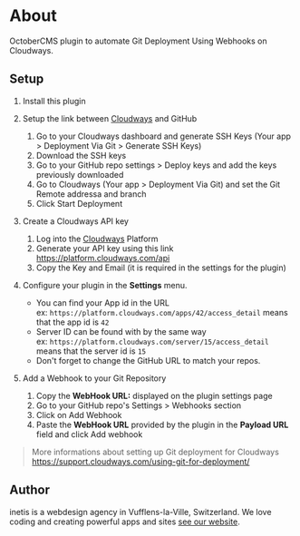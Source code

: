 # About
OctoberCMS plugin to automate Git Deployment Using Webhooks on Cloudways.

## Setup
1. Install this plugin
2. Setup the link between [Cloudways](https://www.cloudways.com/en/?id=34059) and GitHub
    1. Go to your Cloudways dashboard and generate SSH Keys
    (Your app > Deployment Via Git > Generate SSH Keys)
    2. Download the SSH keys
    3. Go to your GitHub repo settings > Deploy keys and add the keys previously downloaded
    4. Go to Cloudways (Your app > Deployment Via Git) and set the Git Remote addressa and branch 
    5. Click Start Deployment 

3. Create a Cloudways API key
    1. Log into the [Cloudways](https://www.cloudways.com/en/?id=34059) Platform
    2. Generate your API key using this link https://platform.cloudways.com/api
    3. Copy the Key and Email (it is required in the settings for the plugin)

4. Configure your plugin in the **Settings** menu.
    * You can find your App id in the URL  
    ex: `https://platform.cloudways.com/apps/42/access_detail` means that the app id is `42`
    * Server ID can be found with by the same way  
    ex: `https://platform.cloudways.com/server/15/access_detail` means that the server id is `15`
    * Don't forget to change the GitHub URL to match your repos.

5. Add a Webhook to your Git Repository
    1. Copy the **WebHook URL:** displayed on the plugin settings page
    2. Go to your GitHub repo's Settings > Webhooks section
    3. Click on Add Webhook
    4. Paste the **WebHook URL** provided by the plugin in the **Payload URL** field and click Add webhook

> More informations about setting up Git deployment for Cloudways  
 https://support.cloudways.com/using-git-for-deployment/

## Author
inetis is a webdesign agency in Vufflens-la-Ville, Switzerland. We love coding and creating powerful apps and sites  [see our website](https://inetis.ch).
